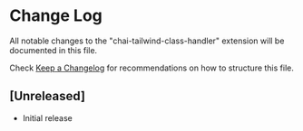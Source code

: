 # Change Log

All notable changes to the "chai-tailwind-class-handler" extension will be documented in this file.

Check [Keep a Changelog](http://keepachangelog.com/) for recommendations on how to structure this file.

## [Unreleased]

- Initial release